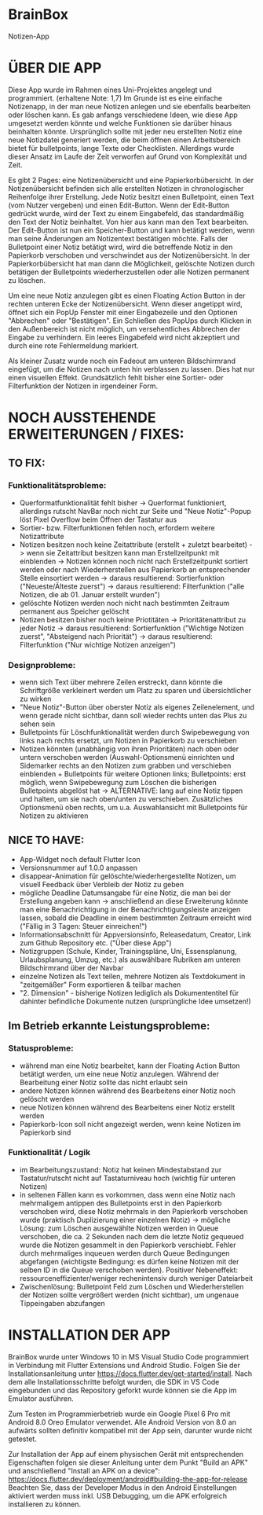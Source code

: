 # BrainBox
Notizen-App

# ÜBER DIE APP

Diese App wurde im Rahmen eines Uni-Projektes angelegt und programmiert. (erhaltene Note: 1,7)
Im Grunde ist es eine einfache Notizenapp, in der man neue Notizen anlegen und sie ebenfalls bearbeiten oder löschen kann. Es gab anfangs verschiedene Ideen, wie diese App umgesetzt werden könnte und welche Funktionen sie darüber hinaus beinhalten könnte. Ursprünglich sollte mit jeder neu erstellten Notiz eine neue Notizdatei generiert werden, die beim öffnen einen Arbeitsbereich bietet für bulletpoints, lange Texte oder Checklisten. Allerdings wurde dieser Ansatz im Laufe der Zeit verworfen auf Grund von Komplexität und Zeit.

Es gibt 2 Pages: eine Notizenübersicht und eine Papierkorbübersicht. In der Notizenübersicht befinden sich alle erstellten Notizen in chronologischer Reihenfolge ihrer Erstellung. Jede Notiz besitzt einen Bulletpoint,  einen Text (vom Nutzer vergeben) und einen Edit-Button. Wenn der Edit-Button gedrückt wurde, wird der Text zu einem Eingabefeld, das standardmäßig den Text der Notiz beinhaltet. Von hier aus kann man den Text bearbeiten. Der Edit-Button ist nun ein Speicher-Button und kann betätigt werden, wenn man seine Änderungen am Notizentext bestätigen möchte. Falls der Bulletpoint einer Notiz betätigt wird, wird die betreffende Notiz in den Papierkorb verschoben und verschwindet aus der Notizenübersicht. In der Papierkorbübersicht hat man dann die Möglichkeit, gelöschte Notizen durch betätigen der Bulletpoints wiederherzustellen oder alle Notizen permanent zu löschen.

Um eine neue Notiz anzulegen gibt es einen Floating Action Button in der rechten unteren Ecke der Notizenübersicht. Wenn dieser angetippt wird, öffnet sich ein PopUp Fenster mit einer Eingabezeile und den Optionen "Abbrechen" oder "Bestätigen". Ein Schließen des PopUps durch Klicken in den Außenbereich ist nicht möglich, um versehentliches Abbrechen der Eingabe zu verhindern. Ein leeres Eingabefeld wird nicht akzeptiert und durch eine rote Fehlermeldung markiert.

Als kleiner Zusatz wurde noch ein Fadeout am unteren Bildschirmrand eingefügt, um die Notizen nach unten hin verblassen zu lassen. Dies hat nur einen visuellen Effekt. Grundsätzlich fehlt bisher eine Sortier- oder Filterfunktion der Notizen in irgendeiner Form.

# NOCH AUSSTEHENDE ERWEITERUNGEN / FIXES:
## TO FIX:
### Funktionalitätsprobleme:
- Querformatfunktionalität fehlt bisher -> Querformat funktioniert, allerdings rutscht NavBar noch nicht zur Seite und "Neue Notiz"-Popup löst Pixel Overflow beim Öffnen der Tastatur aus
- Sortier- bzw. Filterfunktionen fehlen noch, erfordern weitere Notizattribute
- Notizen besitzen noch keine Zeitattribute (erstellt + zuletzt bearbeitet)
    -> wenn sie Zeitattribut besitzen kann man Erstellzeitpunkt mit einblenden
    -> Notizen können noch nicht nach Erstellzeitpunkt sortiert werden oder 
    nach Wiederherstellen aus Papierkorb an entsprechender Stelle einsortiert werden
    -> daraus resultierend: Sortierfunktion ("Neueste/Älteste zuerst")
    -> daraus resultierend: Filterfunktion ("alle Notizen, die ab 01. Januar erstellt wurden")
- gelöschte Notizen werden noch nicht nach bestimmten Zeitraum permanent aus Speicher gelöscht
- Notizen besitzen bisher noch keine Priotitäten
    -> Prioritätenattribut zu jeder Notiz
    -> daraus resultierend: Sortierfunktion ("Wichtige Notizen zuerst", "Absteigend nach Priorität")
    -> daraus resultierend: Filterfunktion ("Nur wichtige Notizen anzeigen")

### Designprobleme:
- wenn sich Text über mehrere Zeilen erstreckt, dann könnte die Schriftgröße verkleinert werden um Platz zu sparen und übersichtlicher zu wirken
- "Neue Notiz"-Button über oberster Notiz als eigenes Zeilenelement, und wenn gerade nicht sichtbar, dann soll wieder rechts unten das Plus zu sehen sein
- Bulletpoints für Löschfunktionalität werden durch Swipebewegung von links nach rechts ersetzt, um Notizen in Papierkorb zu verschieben
- Notizen könnten (unabhängig von ihren Prioritäten) nach oben oder untern verschoben werden (Auswahl-Optionsmenü einrichten und Sidemarker rechts an den Notizen zum grabben und verschieben einblenden + Bulletpoints für weitere Optionen links; Bulletpoints: erst möglich, wenn Swipebewegung zum Löschen die bisherigen Bulletpoints abgelöst hat
-> ALTERNATIVE: lang auf eine Notiz tippen und halten, um sie nach oben/unten zu verschieben. Zusätzliches Optionsmenü oben rechts, um u.a. Auswahlansicht mit Bulletpoints für Notizen zu aktivieren

## NICE TO HAVE:
- App-Widget noch default Flutter Icon
- Versionsnummer auf 1.0.0 anpassen
- disappear-Animation für gelöschte/wiederhergestellte Notizen, um visuell Feedback über Verbleib der Notiz zu geben
- mögliche Deadline Datumsangabe für eine Notiz, die man bei der Erstellung angeben kann
-> anschließend an diese Erweiterung könnte man eine Benachrichtigung in der Benachrichtigungsleiste anzeigen lassen, sobald die Deadline in einem bestimmten Zeitraum erreicht wird ("Fällig in 3 Tagen: Steuer einreichen!")
- Informationsabschnitt für Appversionsinfo, Releasedatum, Creator, Link zum Github Repository etc. ("Über diese App")
- Notizgruppen (Schule, Kinder, Trainingspläne, Uni, Essensplanung, Urlaubsplanung, Umzug, etc.) als auswählbare Rubriken am unteren Bildschirmrand über der Navbar
- einzelne Notizen als Text teilen, mehrere Notizen als Textdokument in "zeitgemäßer" Form exportieren & teilbar machen
- "2. Dimension" - bisherige Notizen lediglich als Dokumententitel für dahinter befindliche Dokumente nutzen (ursprüngliche Idee umsetzen!)

## Im Betrieb erkannte Leistungsprobleme:

### Statusprobleme:
- während man eine Notiz bearbeitet, kann der Floating Action Button betätigt werden, um eine neue Notiz anzulegen. Während der Bearbeitung einer Notiz sollte das nicht erlaubt sein
- andere Notizen können während des Bearbeitens einer Notiz noch gelöscht werden
- neue Notizen können während des Bearbeitens einer Notiz erstellt werden
- Papierkorb-Icon soll nicht angezeigt werden, wenn keine Notizen im Papierkorb sind 

### Funktionalität / Logik
- im Bearbeitungszustand: Notiz hat keinen Mindestabstand zur Tastatur/rutscht nicht auf Tastaturniveau hoch (wichtig für unteren Notizen)
- in seltenen Fällen kann es vorkommen, dass wenn eine Notiz nach mehrmaligem antippen des Bulletpoints erst in den Papierkorb verschoben wird, diese Notiz mehrmals in den Papierkorb verschoben wurde (praktisch Duplizierung einer einzelnen Notiz)
    -> mögliche Lösung: zum Löschen ausgewählte Notizen werden in Queue verschoben, die ca. 2 Sekunden nach dem die letzte Notiz gequeued wurde die Notizen gesammelt in den Papierkorb verschiebt. Fehler durch mehrmaliges inqueuen werden durch Queue Bedingungen abgefangen (wichtigste Bedingung: es dürfen keine Notizen mit der selben ID in die Queue verschoben werden). Positiver Nebeneffekt: ressourceneffizienter/weniger rechenintensiv durch weniger Dateiarbeit
- Zwischenlösung: Bulletpoint Feld zum Löschen und Wiederherstellen der Notizen sollte vergrößert werden (nicht sichtbar), um ungenaue Tippeingaben abzufangen

# INSTALLATION DER APP
BrainBox wurde unter Windows 10 in MS Visual Studio Code programmiert in Verbindung mit Flutter Extensions und Android Studio. Folgen Sie der Installationsanleitung unter https://docs.flutter.dev/get-started/install. Nach dem alle Installationsschritte befolgt wurden, die SDK in VS Code eingebunden und das Repository geforkt wurde können sie die App im Emulator ausführen.

Zum Testen im Programmierbetrieb wurde ein Google Pixel 6 Pro mit Android 8.0 Oreo Emulator verwendet. Alle Android Version von 8.0 an aufwärts sollten definitiv kompatibel mit der App sein, darunter wurde nicht getestet.

Zur Installation der App auf einem physischen Gerät mit entsprechenden Eigenschaften folgen sie dieser Anleitung unter dem Punkt "Build an APK" und anschließend "Install an APK on a device":
https://docs.flutter.dev/deployment/android#building-the-app-for-release
Beachten Sie, dass der Developer Modus in den Android Einstellungen aktiviert werden muss inkl. USB Debugging, um die APK erfolgreich installieren zu können.

